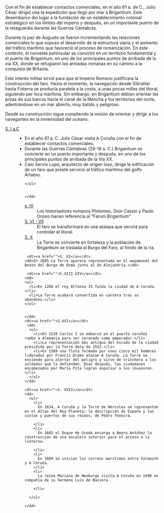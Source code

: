 Con el fin de establecer contactos comerciales, en el año 61 a. de C., Julio César dirigió una la expedición que llegó por mar a Brigantium. Este desembarco dio lugar a la fundación de un establecimiento colonial estratégico en los límites del imperio y después, en un importante puerto de la retaguardia durante las Guerras Cántabras. 

Durante la paz de Augusto se fueron incrementando las relaciones comerciales lo que supuso el desarrollo de la estructura viaria y el aumento del tráfico marítimo que favoreció el proceso de romanización. En este contexto, el noroeste peninsular se convirtió en un territorio fundamental y el puerto de Brigantium, en uno de los principales puntos de arribada de la vía XX, donde se refugiaron las armadas romanas en su camino a la conquista de Britania. 

Este interés militar sirvió para que el Imperio Romano justificara la construcción del faro. Hasta el momento, la navegación desde Gibraltar hasta Fisterra se producía paralela a la costa, a unas pocas millas del litoral, siguiendo per loca marítima. Sin embargo, en Brigantium debían orientar las proas de sus barcos hacia el canal de la Mancha y los territorios del norte, adentrándose en un mar abierto, muy batido y peligroso. 

Desde su construcción sigue cumpliendo la misión de orientar y dirigir a los navegantes en la inmensidad del océano. 

<dl class="accordion">
  <dt><a href="">S. I a.C</a></dt>
    <dd>
    <ul>
      <li>En el año 61 a. C. Julio César visita A Coruña con el fin de establecer contactos comerciales.</li>
      <li>Durante las Guerras Cántabras (29-19 a. C.) Brigantium se convierte en un puerto importante y después, en uno de los principales puntos de arribada de la Vía XX.</li>
      <li>Caio Servio Lupo, arquitecto de origen luso, dirige la edificación de un faro que preste servicio al tráfico marítimo del golfo Ártabro.</li>

    </ul>
    
    
    </dd>



  <dt><a href="">s. IV</a></dt>
    <dd>Los historiadores romanos Ptolomeo, Dion Cassio y Paulo Orosio hacen referencia al “Farum Brigantium”</dd>

  <dt><a href="">S. VI - VII</a></dt>
    <dd>El faro se transformará en una atalaya que servirá para controlar el litoral.</dd>

   <dt><a href="">S. X</a></dt>
    <dd>La Torre se convierte en fortaleza y la población de Brigantium se traslada al Burgo del Faro, al fondo de la ría.</dd>

     <dt><a href="">S. XI</a></dt>
    <dd>En 1085 La Torre aparece representada en el mapamundi del Beato del Burgo de Osma junto al de Alejandría.</dd>

     <dt><a href="">S.XIII-XIV</a></dt>
    <dd>
    <ul>
      <li>En 1208 el rey Alfonso IX funda la ciudad de A Coruña.</li>
      <li>La Torre acabará convertida en cantera tras su abandono.</li>
    </ul>
    

    </dd>
    <dt><a href="">S.XVI</a></dt>
     <dd>
      <ul>
        <li>En 1520 Carlos I se embarcó en el puerto coruñés rumbo a Alemania para ser coronado como emperador.</li>
        <li>La representación más antigua del escudo de la ciudad presidida por la Torre data de 1552.</li>
        <li>En 1589 una flota formada por unos cinco mil hombres liderados por Francis Drake atacan A Coruña. La Torre se enciende para alertar del peligro y sirve de trinchera a los soldados que la defienden. Días después, los ciudadanos encabezados por María Pita logran expulsar a los invasores.</li>
      </ul>
    </dd>

    <dt><a href="">S. XVII</a></dt>
    <dd>
      <ul>
        <li>
          En 1634, A Coruña y la Torre de Hércules se representan en el Atlas del Rey Planeta: la descripción de España y las costas y puertos de sus reinos, de Pedro Texeira.

        </li>
        <li>
          En 1685 el Duque de Uceda encarga a Amaro Antúñez la construcción de una escalera interior para el acceso a la linterna.

        </li>
        <li>
          En 1689 se inician los correos marítimos entre Falmouth y A Coruña.
        </li>
        <li>
          La reina Mariana de Neoburgo visita A Coruña en 1690 en compañía de su hermano Luis de Baviera.

        </li>

      </ul>

    </dd>






</dl>